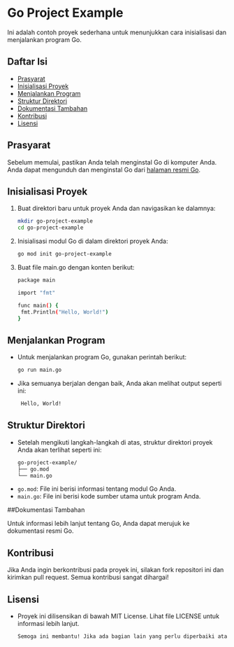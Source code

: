 # Go Project Example

Ini adalah contoh proyek sederhana untuk menunjukkan cara inisialisasi dan menjalankan program Go.

## Daftar Isi

- [Prasyarat](#prasyarat)
- [Inisialisasi Proyek](#inisialisasi-proyek)
- [Menjalankan Program](#menjalankan-program)
- [Struktur Direktori](#struktur-direktori)
- [Dokumentasi Tambahan](#dokumentasi-tambahan)
- [Kontribusi](#kontribusi)
- [Lisensi](#lisensi)

## Prasyarat

Sebelum memulai, pastikan Anda telah menginstal Go di komputer Anda. Anda dapat mengunduh dan menginstal Go dari [halaman resmi Go](https://golang.org/dl/).

## Inisialisasi Proyek

1. Buat direktori baru untuk proyek Anda dan navigasikan ke dalamnya:
   ```sh
   mkdir go-project-example
   cd go-project-example

2. Inisialisasi modul Go di dalam direktori proyek Anda:
   ```sh
   go mod init go-project-example

3. Buat file main.go dengan konten berikut:
   ```sh
   package main

   import "fmt"

   func main() {
    fmt.Println("Hello, World!")
   }

## Menjalankan Program
- Untuk menjalankan program Go, gunakan perintah berikut:
   ```sh
   go run main.go

- Jika semuanya berjalan dengan baik, Anda akan melihat output seperti ini:
  ```sh
   Hello, World!

## Struktur Direktori

- Setelah mengikuti langkah-langkah di atas, struktur direktori proyek Anda akan terlihat seperti ini:
  ```sh
  go-project-example/
  ├── go.mod
  └── main.go

- `go.mod`: File ini berisi informasi tentang modul Go Anda.
- `main.go`: File ini berisi kode sumber utama untuk program Anda.

##Dokumentasi Tambahan

Untuk informasi lebih lanjut tentang Go, Anda dapat merujuk ke dokumentasi resmi Go.

## Kontribusi

Jika Anda ingin berkontribusi pada proyek ini, silakan fork repositori ini dan kirimkan pull request. Semua kontribusi sangat dihargai!

## Lisensi

- Proyek ini dilisensikan di bawah MIT License. Lihat file LICENSE untuk informasi lebih lanjut.
  ```sh
  Semoga ini membantu! Jika ada bagian lain yang perlu diperbaiki atau ditambahkan, beri tahu saya.